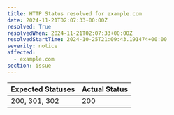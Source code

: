 ```yaml
---
title: HTTP Status resolved for example.com
date: 2024-11-21T02:07:33+00:00Z
resolved: True
resolvedWhen: 2024-11-21T02:07:33+00:00Z
resolvedStartTime: 2024-10-25T21:09:43.191474+00:00
severity: notice
affected:
  - example.com
section: issue
---
```


| Expected Statuses | Actual Status  |
|-------------------|----------------|
| 200, 301, 302 | 200 |
